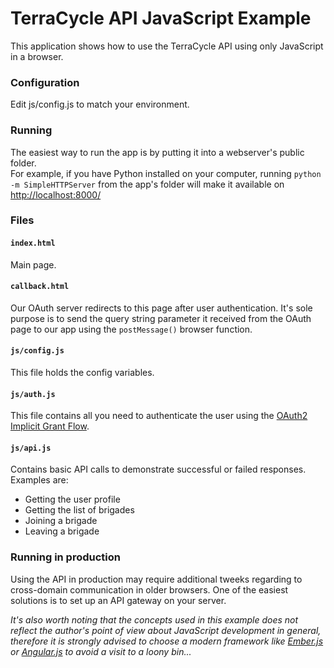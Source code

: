 # TerraCycle API JavaScript Example

This application shows how to use the TerraCycle API using only JavaScript
in a browser.


### Configuration

Edit js/config.js to match your environment.


### Running

The easiest way to run the app is by putting it into a webserver's public folder.  
For example, if you have Python installed on your computer, running
`python -m SimpleHTTPServer` from the app's folder will make it available on
[http://localhost:8000/](http://localhost:8000/)


### Files

#### `index.html`

Main page.

#### `callback.html`

Our OAuth server redirects to this page after user authentication. It's sole
purpose is to send the query string parameter it received from the OAuth page
to our app using the `postMessage()` browser function.

#### `js/config.js`

This file holds the config variables.

#### `js/auth.js`

This file contains all you need to authenticate the user using the
[OAuth2 Implicit Grant Flow](http://tools.ietf.org/html/draft-ietf-oauth-v2-22#section-4.2).

#### `js/api.js`

Contains basic API calls to demonstrate successful or failed responses.
Examples are:

* Getting the user profile
* Getting the list of brigades
* Joining a brigade
* Leaving a brigade


### Running in production

Using the API in production may require additional tweeks regarding to
cross-domain communication in older browsers. One of the easiest solutions is
to set up an API gateway on your server.

*It's also worth noting that the concepts used in this example does not reflect
the author's point of view about JavaScript development in general, therefore
it is strongly advised to choose a modern framework like [Ember.js](http://emberjs.com/)
or [Angular.js](http://angularjs.org/) to avoid a visit to a loony bin...*
